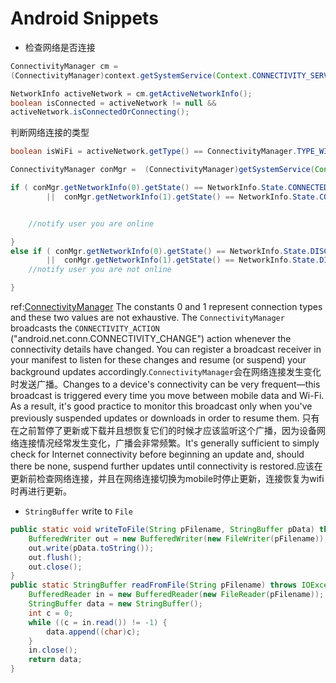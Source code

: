 Android Snippets
================
+ 检查网络是否连接
```java
ConnectivityManager cm =
(ConnectivityManager)context.getSystemService(Context.CONNECTIVITY_SERVICE);

NetworkInfo activeNetwork = cm.getActiveNetworkInfo();
boolean isConnected = activeNetwork != null &&
activeNetwork.isConnectedOrConnecting();
```
判断网络连接的类型
```java
boolean isWiFi = activeNetwork.getType() == ConnectivityManager.TYPE_WIFI;
```

```java
ConnectivityManager conMgr =  (ConnectivityManager)getSystemService(Context.CONNECTIVITY_SERVICE);

if ( conMgr.getNetworkInfo(0).getState() == NetworkInfo.State.CONNECTED
		||  conMgr.getNetworkInfo(1).getState() == NetworkInfo.State.CONNECTING  ) {


	//notify user you are online

}
else if ( conMgr.getNetworkInfo(0).getState() == NetworkInfo.State.DISCONNECTED
		||  conMgr.getNetworkInfo(1).getState() == NetworkInfo.State.DISCONNECTED) {
	//notify user you are not online

}
```
ref:[ConnectivityManager](http://developer.android.com/reference/android/net/ConnectivityManager.html#TYPE_MOBILE) The constants 0 and 1 represent connection types and these two values are not exhaustive.
The ``ConnectivityManager`` broadcasts the ``CONNECTIVITY_ACTION`` ("android.net.conn.CONNECTIVITY_CHANGE") action whenever the connectivity details have changed. You can register a broadcast receiver in your manifest to listen for these changes and resume (or suspend) your background updates accordingly.``ConnectivityManager``会在网络连接发生变化时发送广播。Changes to a device's connectivity can be very frequent—this broadcast is triggered every time you move between mobile data and Wi-Fi. As a result, it's good practice to monitor this broadcast only when you've previously suspended updates or downloads in order to resume them. 只有在之前暂停了更新或下载并且想恢复它们的时候才应该监听这个广播，因为设备网络连接情况经常发生变化，广播会非常频繁。It's generally sufficient to simply check for Internet connectivity before beginning an update and, should there be none, suspend further updates until connectivity is restored.应该在更新前检查网络连接，并且在网络连接切换为mobile时停止更新，连接恢复为wifi时再进行更新。
+ ``StringBuffer`` write to ``File``
```java
public static void writeToFile(String pFilename, StringBuffer pData) throws IOException {
	BufferedWriter out = new BufferedWriter(new FileWriter(pFilename));
	out.write(pData.toString());
	out.flush();
	out.close();
}
public static StringBuffer readFromFile(String pFilename) throws IOException {
	BufferedReader in = new BufferedReader(new FileReader(pFilename));
	StringBuffer data = new StringBuffer();
	int c = 0;
	while ((c = in.read()) != -1) {
		data.append((char)c);
	}
	in.close();
	return data;
}
```
